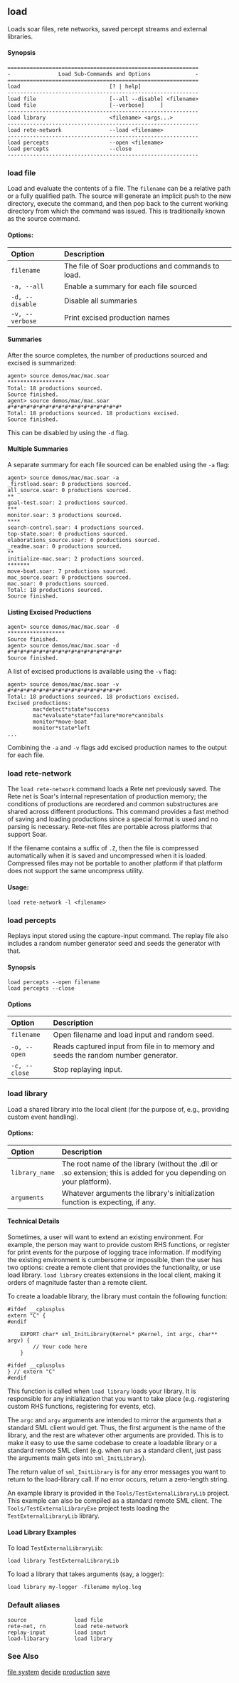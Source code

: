 ## load

Loads soar files, rete networks, saved percept streams and external libraries.

#### Synopsis

```
============================================================
-               Load Sub-Commands and Options              -
============================================================
load                            [? | help]
------------------------------------------------------------
load file                       [--all --disable] <filename>
load file                       [--verbose]     ]
------------------------------------------------------------
load library                    <filename> <args...>
------------------------------------------------------------
load rete-network               --load <filename>
------------------------------------------------------------
load percepts                   --open <filename>
load percepts                   --close
------------------------------------------------------------
```

### load file

Load and evaluate the contents of a file. The `filename` can be a relative path or a fully qualified path. The source will generate an implicit push to the new directory, execute the command, and then pop back to the current working directory from which the command was issued. This is traditionally known as the source command.

#### Options:

| **Option** | **Description** |
|:-----------|:----------------|
| `filename` | The file of Soar productions and commands to load. |
| `-a, --all` | Enable a summary for each file sourced             |
| `-d, --disable` | Disable all summaries                              |
| `-v, --verbose` | Print excised production names                     |

#### Summaries

After the source completes, the number of productions sourced and excised is summarized:

```
agent> source demos/mac/mac.soar
******************
Total: 18 productions sourced.
Source finished.
agent> source demos/mac/mac.soar
#*#*#*#*#*#*#*#*#*#*#*#*#*#*#*#*#*#*
Total: 18 productions sourced. 18 productions excised.
Source finished.
```
This can be disabled by using the `-d` flag.

#### Multiple Summaries

A separate summary for each file sourced can be enabled using the `-a` flag:

```
agent> source demos/mac/mac.soar -a
_firstload.soar: 0 productions sourced.
all_source.soar: 0 productions sourced.
**
goal-test.soar: 2 productions sourced.
***
monitor.soar: 3 productions sourced.
****
search-control.soar: 4 productions sourced.
top-state.soar: 0 productions sourced.
elaborations_source.soar: 0 productions sourced.
_readme.soar: 0 productions sourced.
**
initialize-mac.soar: 2 productions sourced.
*******
move-boat.soar: 7 productions sourced.
mac_source.soar: 0 productions sourced.
mac.soar: 0 productions sourced.
Total: 18 productions sourced.
Source finished.
```

#### Listing Excised Productions

```
agent> source demos/mac/mac.soar -d
******************
Source finished.
agent> source demos/mac/mac.soar -d
#*#*#*#*#*#*#*#*#*#*#*#*#*#*#*#*#*#*
Source finished.
```

A list of excised productions is available using the `-v` flag:

```
agent> source demos/mac/mac.soar -v
#*#*#*#*#*#*#*#*#*#*#*#*#*#*#*#*#*#*
Total: 18 productions sourced. 18 productions excised.
Excised productions:
        mac*detect*state*success
        mac*evaluate*state*failure*more*cannibals
        monitor*move-boat
        monitor*state*left
...
```
Combining the `-a` and `-v` flags add excised production names to the output
for each file.

### load rete-network

The `load rete-network` command loads a Rete net previously saved. The Rete net is Soar's internal representation of production memory; the conditions of productions are reordered and common substructures are shared across different productions. This command provides a fast method of saving and loading productions since a special format is used and no parsing is necessary. Rete-net files are portable across platforms that support Soar.

If the filename contains a suffix of `.Z`, then the file is compressed automatically when it is saved and uncompressed when it is loaded. Compressed files may not be portable to another platform if that platform does not support the same uncompress utility.

#### Usage:

```
load rete-network -l <filename>
```
### load percepts

Replays input stored using the capture-input command. The replay file also includes a random number generator seed and seeds the generator with that.

#### Synopsis

```
load percepts --open filename
load percepts --close
```

#### Options

| **Option** | **Description** |
|:-----------|:----------------|
| `filename` | Open filename and load input and random seed. |
| `-o, --open` | Reads captured input from file in to memory and seeds the random number generator. |
| `-c, --close` | Stop replaying input.                         |

### load library

Load a shared library into the local client (for the purpose of, e.g., providing custom event handling).

#### Options:

| **Option** | **Description** |
|:-----------|:----------------|
| `library_name` | The root name of the library (without the .dll or .so extension; this is added for you depending on your platform). |
| `arguments`     | Whatever arguments the library's initialization function is expecting, if any.  |

#### Technical Details

Sometimes, a user will want to extend an existing environment. For example, the person may want to provide custom RHS functions, or register for print events for the purpose of logging trace information. If modifying the existing environment is cumbersome or impossible, then the user has two options: create a remote client that provides the functionality, or use load library. `load library` creates extensions in the local client, making it orders of magnitude faster than a remote client.

To create a loadable library, the library must contain the following function:

```
#ifdef __cplusplus
extern "C" {
#endif

    EXPORT char* sml_InitLibrary(Kernel* pKernel, int argc, char** argv) {
        // Your code here
    }

#ifdef __cplusplus
} // extern "C"
#endif
```

This function is called when `load library` loads your library. It is responsible for any initialization that you want to take place (e.g.  registering custom RHS functions, registering for events, etc).

The `argc` and `argv` arguments are intended to mirror the arguments that a standard SML client would get. Thus, the first argument is the name of the library, and the rest are whatever other arguments are provided. This is to make it easy to use the same codebase to create a loadable library or a standard remote SML client (e.g. when run as a standard client, just pass the arguments main gets into `sml_InitLibrary`).

The return value of `sml_InitLibrary` is for any error messages you want to return to the load-library call. If no error occurs, return a zero-length string.

An example library is provided in the `Tools/TestExternalLibraryLib` project. This example can also be compiled as a standard remote SML client. The 
`Tools/TestExternalLibraryExe` project tests loading the `TestExternalLibraryLib` library.

#### Load Library Examples

To load `TestExternalLibraryLib`:

```
load library TestExternalLibraryLib
```

To load a library that takes arguments (say, a logger):

```
load library my-logger -filename mylog.log
```

### Default aliases
```
source               load file            
rete-net, rn         load rete-network    
replay-input         load input           
load-libarary        load library         
```
### See Also

[file system](./cmd_file_system.md)
[decide](./cmd_decide.md)
[production](./cmd_production.md) 
[save](./cmd_save.md)
